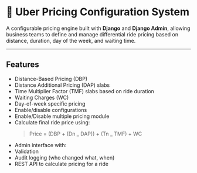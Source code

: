 # 🚕 Uber Pricing Configuration System

A configurable pricing engine built with **Django** and **Django Admin**, allowing business teams to define and manage differential ride pricing based on distance, duration, day of the week, and waiting time.

---

## Features

- Distance-Based Pricing (DBP)
- Distance Additional Pricing (DAP) slabs
- Time Multiplier Factor (TMF) slabs based on ride duration
- Waiting Charges (WC)
- Day-of-week specific pricing
- Enable/disable configurations
- Enable/Disable multiple pricing module
- Calculate final ride price using:
  > Price = (DBP + (Dn _ DAP)) + (Tn _ TMF) + WC
- Admin interface with:
- Validation
- Audit logging (who changed what, when)
- REST API to calculate pricing for a ride

